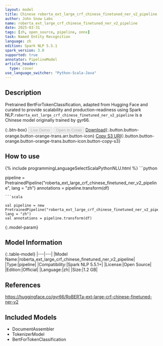 ```yaml
---
layout: model
title: Chinese roberta_ext_large_crf_chinese_finetuned_ner_v2_pipeline pipeline BertForTokenClassification from gyr66
author: John Snow Labs
name: roberta_ext_large_crf_chinese_finetuned_ner_v2_pipeline
date: 2025-03-31
tags: [zh, open_source, pipeline, onnx]
task: Named Entity Recognition
language: zh
edition: Spark NLP 5.5.1
spark_version: 3.0
supported: true
annotator: PipelineModel
article_header:
  type: cover
use_language_switcher: "Python-Scala-Java"
---
```


## Description

Pretrained BertForTokenClassification, adapted from Hugging Face and curated to provide scalability and production-readiness using Spark NLP.`roberta_ext_large_crf_chinese_finetuned_ner_v2_pipeline` is a Chinese model originally trained by gyr66.

{:.btn-box}
<button class="button button-orange" disabled>Live Demo</button>
<button class="button button-orange" disabled>Open in Colab</button>
[Download](https://s3.amazonaws.com/auxdata.johnsnowlabs.com/public/models/roberta_ext_large_crf_chinese_finetuned_ner_v2_pipeline_zh_5.5.1_3.0_1743460865221.zip){:.button.button-orange.button-orange-trans.arr.button-icon}
[Copy S3 URI](s3://auxdata.johnsnowlabs.com/public/models/roberta_ext_large_crf_chinese_finetuned_ner_v2_pipeline_zh_5.5.1_3.0_1743460865221.zip){:.button.button-orange.button-orange-trans.button-icon.button-copy-s3}

## How to use



<div class="tabs-box" markdown="1">
{% include programmingLanguageSelectScalaPythonNLU.html %}
```python

pipeline = PretrainedPipeline("roberta_ext_large_crf_chinese_finetuned_ner_v2_pipeline", lang = "zh")
annotations =  pipeline.transform(df)   

```
```scala

val pipeline = new PretrainedPipeline("roberta_ext_large_crf_chinese_finetuned_ner_v2_pipeline", lang = "zh")
val annotations = pipeline.transform(df)

```
</div>

{:.model-param}
## Model Information

{:.table-model}
|---|---|
|Model Name:|roberta_ext_large_crf_chinese_finetuned_ner_v2_pipeline|
|Type:|pipeline|
|Compatibility:|Spark NLP 5.5.1+|
|License:|Open Source|
|Edition:|Official|
|Language:|zh|
|Size:|1.2 GB|

## References

https://huggingface.co/gyr66/RoBERTa-ext-large-crf-chinese-finetuned-ner-v2

## Included Models

- DocumentAssembler
- TokenizerModel
- BertForTokenClassification